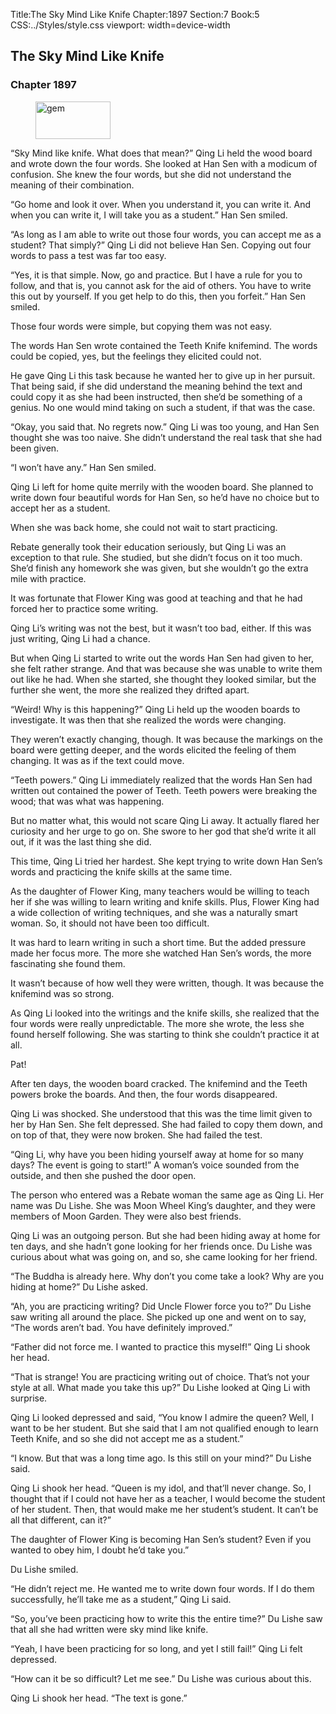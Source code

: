 Title:The Sky Mind Like Knife 
Chapter:1897 
Section:7 
Book:5 
CSS:../Styles/style.css 
viewport: width=device-width
  
## The Sky Mind Like Knife
### Chapter 1897 
<figure>
	<img src="../Images/gem.gif" alt="gem" id="gem" width="120" height="60" />
</figure>
  

  
  “Sky Mind like knife. What does that mean?” Qing Li held the wood board and wrote down the four words. She looked at Han Sen with a modicum of confusion. She knew the four words, but she did not understand the meaning of their combination.

“Go home and look it over. When you understand it, you can write it. And when you can write it, I will take you as a student.” Han Sen smiled.

“As long as I am able to write out those four words, you can accept me as a student? That simply?” Qing Li did not believe Han Sen. Copying out four words to pass a test was far too easy.

“Yes, it is that simple. Now, go and practice. But I have a rule for you to follow, and that is, you cannot ask for the aid of others. You have to write this out by yourself. If you get help to do this, then you forfeit.” Han Sen smiled.

Those four words were simple, but copying them was not easy.

The words Han Sen wrote contained the Teeth Knife knifemind. The words could be copied, yes, but the feelings they elicited could not.

He gave Qing Li this task because he wanted her to give up in her pursuit. That being said, if she did understand the meaning behind the text and could copy it as she had been instructed, then she’d be something of a genius. No one would mind taking on such a student, if that was the case.

“Okay, you said that. No regrets now.” Qing Li was too young, and Han Sen thought she was too naive. She didn’t understand the real task that she had been given.

“I won’t have any.” Han Sen smiled.

Qing Li left for home quite merrily with the wooden board. She planned to write down four beautiful words for Han Sen, so he’d have no choice but to accept her as a student.

When she was back home, she could not wait to start practicing.

Rebate generally took their education seriously, but Qing Li was an exception to that rule. She studied, but she didn’t focus on it too much. She’d finish any homework she was given, but she wouldn’t go the extra mile with practice.

It was fortunate that Flower King was good at teaching and that he had forced her to practice some writing.

Qing Li’s writing was not the best, but it wasn’t too bad, either. If this was just writing, Qing Li had a chance.

But when Qing Li started to write out the words Han Sen had given to her, she felt rather strange. And that was because she was unable to write them out like he had. When she started, she thought they looked similar, but the further she went, the more she realized they drifted apart.

“Weird! Why is this happening?” Qing Li held up the wooden boards to investigate. It was then that she realized the words were changing.

They weren’t exactly changing, though. It was because the markings on the board were getting deeper, and the words elicited the feeling of them changing. It was as if the text could move.

“Teeth powers.” Qing Li immediately realized that the words Han Sen had written out contained the power of Teeth. Teeth powers were breaking the wood; that was what was happening.

But no matter what, this would not scare Qing Li away. It actually flared her curiosity and her urge to go on. She swore to her god that she’d write it all out, if it was the last thing she did.

This time, Qing Li tried her hardest. She kept trying to write down Han Sen’s words and practicing the knife skills at the same time.

As the daughter of Flower King, many teachers would be willing to teach her if she was willing to learn writing and knife skills. Plus, Flower King had a wide collection of writing techniques, and she was a naturally smart woman. So, it should not have been too difficult.

It was hard to learn writing in such a short time. But the added pressure made her focus more. The more she watched Han Sen’s words, the more fascinating she found them.

It wasn’t because of how well they were written, though. It was because the knifemind was so strong.

As Qing Li looked into the writings and the knife skills, she realized that the four words were really unpredictable. The more she wrote, the less she found herself following. She was starting to think she couldn’t practice it at all.

Pat!

After ten days, the wooden board cracked. The knifemind and the Teeth powers broke the boards. And then, the four words disappeared.

Qing Li was shocked. She understood that this was the time limit given to her by Han Sen. She felt depressed. She had failed to copy them down, and on top of that, they were now broken. She had failed the test.

“Qing Li, why have you been hiding yourself away at home for so many days? The event is going to start!” A woman’s voice sounded from the outside, and then she pushed the door open.

The person who entered was a Rebate woman the same age as Qing Li. Her name was Du Lishe. She was Moon Wheel King’s daughter, and they were members of Moon Garden. They were also best friends.

Qing Li was an outgoing person. But she had been hiding away at home for ten days, and she hadn’t gone looking for her friends once. Du Lishe was curious about what was going on, and so, she came looking for her friend.

“The Buddha is already here. Why don’t you come take a look? Why are you hiding at home?” Du Lishe asked.

“Ah, you are practicing writing? Did Uncle Flower force you to?” Du Lishe saw writing all around the place. She picked up one and went on to say, “The words aren’t bad. You have definitely improved.”

“Father did not force me. I wanted to practice this myself!” Qing Li shook her head.

“That is strange! You are practicing writing out of choice. That’s not your style at all. What made you take this up?” Du Lishe looked at Qing Li with surprise.

Qing Li looked depressed and said, “You know I admire the queen? Well, I want to be her student. But she said that I am not qualified enough to learn Teeth Knife, and so she did not accept me as a student.”

“I know. But that was a long time ago. Is this still on your mind?” Du Lishe said.

Qing Li shook her head. “Queen is my idol, and that’ll never change. So, I thought that if I could not have her as a teacher, I would become the student of her student. Then, that would make me her student’s student. It can’t be all that different, can it?”

The daughter of Flower King is becoming Han Sen’s student? Even if you wanted to obey him, I doubt he’d take you.”

Du Lishe smiled.

“He didn’t reject me. He wanted me to write down four words. If I do them successfully, he’ll take me as a student,” Qing Li said.

“So, you’ve been practicing how to write this the entire time?” Du Lishe saw that all she had written were sky mind like knife.

“Yeah, I have been practicing for so long, and yet I still fail!” Qing Li felt depressed.

“How can it be so difficult? Let me see.” Du Lishe was curious about this.

Qing Li shook her head. “The text is gone.”
